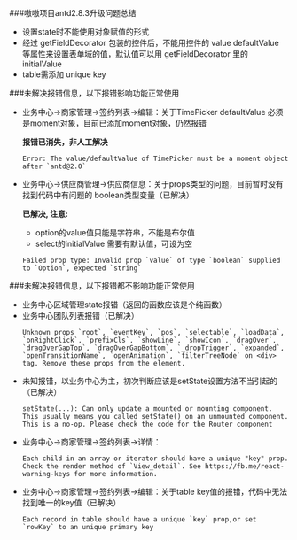 ###嗷嗷项目antd2.8.3升级问题总结
* 设置state时不能使用对象赋值的形式
* 经过 getFieldDecorator 包装的控件后，不能用控件的 value defaultValue 等属性来设置表单域的值，默认值可以用 getFieldDecorator 里的 initialValue
* table需添加 unique key

###未解决报错信息，以下报错影响功能正常使用
* 业务中心->商家管理->签约列表->编辑：关于TimePicker defaultValue 必须是moment对象，目前已添加moment对象，仍然报错

 	**报错已消失，非人工解决**
 	
	```
	Error: The value/defaultValue of TimePicker must be a moment object after `antd@2.0`
	```
* 业务中心->供应商管理->供应商信息：关于props类型的问题，目前暂时没有找到代码中有问题的 boolean类型变量（已解决）

	**已解决, 注意:**
	* option的value值只能是字符串，不能是布尔值
	* select的initialValue 需要有默认值，可设为空
	
	
	```
	Failed prop type: Invalid prop `value` of type `boolean` supplied to `Option`, expected `string`
	```
	



###未解决报错信息，以下报错都不影响功能正常使用
* 业务中心区域管理state报错（返回的函数应该是个纯函数）
* 业务中心团队列表报错（已解决）
	```
	Unknown props `root`, `eventKey`, `pos`, `selectable`, `loadData`, `onRightClick`, `prefixCls`, `showLine`, `showIcon`, `dragOver`, `dragOverGapTop`, `dragOverGapBottom`, `_dropTrigger`, `expanded`, `openTransitionName`, `openAnimation`, `filterTreeNode` on <div> tag. Remove these props from the element.
	```
* 未知报错，以业务中心为主，初次判断应该是setState设置方法不当引起的（已解决）
	```
	setState(...): Can only update a mounted or mounting component. This usually means you called setState() on an unmounted component. This is a no-op. Please check the code for the Router component
	```
* 业务中心->商家管理->签约列表->详情：
	```
	Each child in an array or iterator should have a unique "key" prop. Check the render method of `View_detail`. See https://fb.me/react-warning-keys for more information.
	```
* 业务中心->商家管理->签约列表->编辑：关于table key值的报错，代码中无法找到唯一的key值（已解决）
	```
	Each record in table should have a unique `key` prop,or set `rowKey` to an unique primary key
	```
	
	
